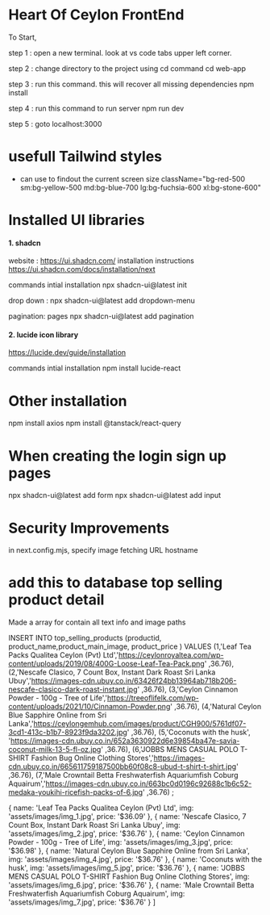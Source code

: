 # Heart Of Ceylon FrontEnd

To Start, 

step 1 : open a new terminal. look at vs code tabs upper left corner. 

step 2 : change directory to the project using cd command
cd web-app

step 3 : run this command. this will recover all missing dependencies 
npm install

step 4 : run this command to run server
npm run dev

step 5 : goto localhost:3000


# usefull Tailwind styles

- can use to findout the current screen size
className="bg-red-500 sm:bg-yellow-500 md:bg-blue-700 lg:bg-fuchsia-600 xl:bg-stone-600"


# Installed UI libraries 

#### 1. shadcn
website : https://ui.shadcn.com/
installation instructions
https://ui.shadcn.com/docs/installation/next

commands intial installation
npx shadcn-ui@latest init

drop down :
npx shadcn-ui@latest add dropdown-menu

pagination: pages
npx shadcn-ui@latest add pagination



#### 2. lucide icon library 

https://lucide.dev/guide/installation

commands intial installation
npm install lucide-react


# Other installation 

npm install axios
npm install @tanstack/react-query

# When creating the login sign up pages
npx shadcn-ui@latest add form
npx shadcn-ui@latest add input



# Security Improvements

in next.config.mjs, specify image fetching URL hostname




# add this to database top selling product detail
 Made a array for contain all text info and image paths

 INSERT INTO top_selling_products
 (productid, product_name,product_main_image, product_price )
VALUES
(1,'Leaf Tea Packs Qualitea Ceylon (Pvt) Ltd','https://ceylonroyaltea.com/wp-content/uploads/2019/08/400G-Loose-Leaf-Tea-Pack.png' ,36.76),
(2,'Nescafe Clasico, 7 Count Box, Instant Dark Roast Sri Lanka Ubuy','https://images-cdn.ubuy.co.in/63426f24bb13964ab718b206-nescafe-clasico-dark-roast-instant.jpg' ,36.76),
(3,'Ceylon Cinnamon Powder - 100g - Tree of Life','https://treeoflifelk.com/wp-content/uploads/2021/10/Cinnamon-Powder.png'  ,36.76),
(4,'Natural Ceylon Blue Sapphire Online from Sri Lanka','https://ceylongemhub.com/images/product/CGH900/5761df07-3cd1-413c-b1b7-8923f9da3202.jpg' ,36.76),
(5,'Coconuts with the husk', 'https://images-cdn.ubuy.co.in/652a3630922d6e39854ba47e-savia-coconut-milk-13-5-fl-oz.jpg' ,36.76),
(6,'JOBBS MENS CASUAL POLO T-SHIRT Fashion Bug Online Clothing Stores','https://images-cdn.ubuy.co.in/665611759187500bb60f08c8-ubud-t-shirt-t-shirt.jpg' ,36.76),
(7,'Male Crowntail Betta Freshwaterfish Aquariumfish Coburg Aquairum','https://images-cdn.ubuy.co.in/663bc0d0196c92688c1b6c52-medaka-youkihi-ricefish-packs-of-6.jpg' ,36.76)
;

   {
     name: 'Leaf Tea Packs Qualitea Ceylon (Pvt) Ltd',
     img: 'assets/images/img_1.jpg',
     price: '$36.09'
   },
   {
     name: 'Nescafe Clasico, 7 Count Box, Instant Dark Roast Sri Lanka Ubuy',
     img: 'assets/images/img_2.jpg',
     price: '$36.76'
   },
   {
     name: 'Ceylon Cinnamon Powder - 100g - Tree of Life',
     img: 'assets/images/img_3.jpg',
     price: '$36.98'
   },
   {
     name: 'Natural Ceylon Blue Sapphire Online from Sri Lanka',
     img: 'assets/images/img_4.jpg',
     price: '$36.76'
   },
   {
     name: 'Coconuts with the husk',
     img: 'assets/images/img_5.jpg',
     price: '$36.76'
   },
   {
     name: 'JOBBS MENS CASUAL POLO T-SHIRT Fashion Bug Online Clothing Stores',
     img: 'assets/images/img_6.jpg',
     price: '$36.76'
   },
   {
     name: 'Male Crowntail Betta Freshwaterfish Aquariumfish Coburg Aquairum',
     img: 'assets/images/img_7.jpg',
     price: '$36.76'
   }
 ]